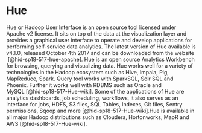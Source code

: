 Hue
===

Hue or Hadoop User Interface is an open source tool licensed under
Apache v2 license. It sits on top of the data at the visualization layer
and provides a graphical user interface to operate and develop
applications for performing self-service data analytics. The latest
version of Hue available is v4.1.0, released October 4th 2017 and can be
downloaded from the website  [@hid-sp18-517-hue-apache]. Hue is an open
source Analytics Workbench for browsing, querying and visualizing data.
Hue works well for a variety of technologies in the Hadoop ecosystem
such as Hive, Impala, Pig, MapReduce, Spark. Query tool works with
SparkSQL, Solr SQL and Phoenix. Further it works well with RDBMS such as
Oracle and MySQL [@hid-sp18-517-Hue-wiki]. Some of the applications of
Hue are analytics dashboards, job scheduling, workflows, it also serves
as an interface for jobs, HDFS, S3 files, SQL Tables, Indexes, Git
files, Sentry permissions, Sqoop and more [@hid-sp18-517-Hue-wiki].Hue
is available in all major Hadoop distributions such as Cloudera,
Hortonworks, MapR and AWS [@hid-sp18-517-Hue-wiki].
